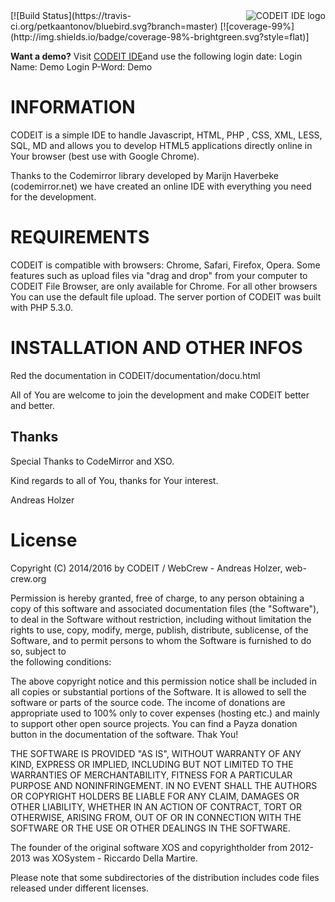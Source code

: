 
<a href="http://web-crew.org/">
    <img src="http://palareas.de/CODEIT/themes/default/images/CODEIT_logo.png" alt="CODEIT IDE logo"
         title="CODEIT 1.0 compliant" align="right" />
</a>
[![Build Status](https://travis-ci.org/petkaantonov/bluebird.svg?branch=master)
[![coverage-99%](http://img.shields.io/badge/coverage-98%-brightgreen.svg?style=flat)]

**Want a demo?** Visit [CODEIT IDE](http://palareas.de/CODEIT/index_EN.php?)and use the following login date:
Login Name: Demo
Login P-Word: Demo

# INFORMATION

CODEIT is a simple IDE to handle Javascript, HTML, PHP , CSS, XML, LESS, SQL, MD and allows you to develop HTML5 applications directly online in Your browser (best use with Google Chrome).

Thanks to the Codemirror library developed by Marijn Haverbeke (codemirror.net)
we have created an online IDE with everything you need for the development.  

# REQUIREMENTS

CODEIT is compatible with browsers: Chrome, Safari, Firefox, Opera.
Some features such as upload files via "drag and drop" from your computer to CODEIT File Browser, are only available for Chrome. For all other browsers You can use the default file upload.
The server portion of CODEIT was built with PHP 5.3.0. 

# INSTALLATION AND OTHER INFOS

Red the documentation in CODEIT/documentation/docu.html

All of You are welcome to join the development and make CODEIT better and better.


## Thanks

Special Thanks to CodeMirror and XSO. 

Kind regards to all of You, thanks for Your interest.

Andreas Holzer


# License

Copyright (C) 2014/2016 by CODEIT / WebCrew - Andreas Holzer, web-crew.org

Permission is hereby granted, free of charge, to any person obtaining a copy 
of this software and associated documentation files (the "Software"), to deal 
in the Software without restriction, including without limitation the rights 
to use, copy, modify, merge, publish, distribute, sublicense, of the Software, 
and to permit persons to whom the Software is furnished to do so, subject to  
the following conditions:

The above copyright notice and this permission notice shall be included in
all copies or substantial portions of the Software. It is allowed to sell 
the software or parts of the source code.
The income of donations are appropriate used to 100% only to cover expenses 
(hosting etc.) and mainly to support other open source projects. You can find 
a Payza donation button in the documentation of the software. Thak You!

THE SOFTWARE IS PROVIDED "AS IS", WITHOUT WARRANTY OF ANY KIND, EXPRESS OR
IMPLIED, INCLUDING BUT NOT LIMITED TO THE WARRANTIES OF MERCHANTABILITY,
FITNESS FOR A PARTICULAR PURPOSE AND NONINFRINGEMENT. IN NO EVENT SHALL THE
AUTHORS OR COPYRIGHT HOLDERS BE LIABLE FOR ANY CLAIM, DAMAGES OR OTHER
LIABILITY, WHETHER IN AN ACTION OF CONTRACT, TORT OR OTHERWISE, ARISING FROM,
OUT OF OR IN CONNECTION WITH THE SOFTWARE OR THE USE OR OTHER DEALINGS IN
THE SOFTWARE.

The founder of the original software XOS and copyrightholder from 
2012-2013 was XOSystem - Riccardo Della Martire.

Please note that some subdirectories of the distribution
includes code files released under different licenses.


